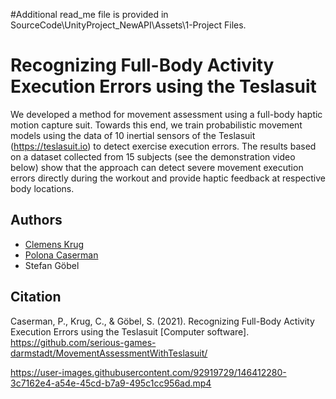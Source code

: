 #Additional read_me file is provided in SourceCode\UnityProject_NewAPI\Assets\1-Project Files.

# Recognizing Full-Body Activity Execution Errors using the Teslasuit

We developed a method for movement assessment using a full-body haptic motion capture suit. Towards this end, we train probabilistic movement models using the data of 10 inertial sensors of the Teslasuit (https://teslasuit.io) to detect exercise execution errors. The results based on a dataset collected from 15 subjects (see the demonstration video below) show that the approach can detect severe movement execution errors directly during the workout and provide haptic feedback at respective body locations.

## Authors
- [Clemens Krug](https://github.com/ClemensKrug)
- [Polona Caserman](https://github.com/CatCuddler)
- Stefan Göbel

## Citation
Caserman, P., Krug, C., & Göbel, S. (2021). Recognizing Full-Body Activity Execution Errors using the Teslasuit [Computer software]. https://github.com/serious-games-darmstadt/MovementAssessmentWithTeslasuit/

https://user-images.githubusercontent.com/92919729/146412280-3c7162e4-a54e-45cd-b7a9-495c1cc956ad.mp4

